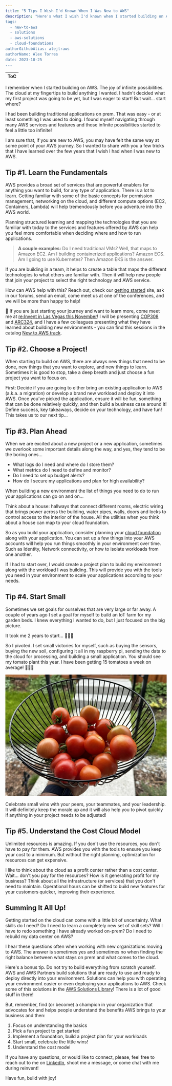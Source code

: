 ```yaml
---
title: "5 Tips I Wish I'd Known When I Was New to AWS"
description: "Here's what I wish I'd known when I started building on AWS. These tips will help you plan your journey to build on AWS.
tags:
  - new-to-aws
  - solutions
  - aws-solutions
  - cloud-foundations
authorGithubAlias: alejtraws
authorName: Alex Torres
date: 2023-10-25
---
```


| ToC |
|-----|

I remember when I started building on AWS. The joy of infinite possibilities. The cloud at my fingertips to build anything I wanted. I hadn't decided what my first project was going to be yet, but I was eager to start! But wait... start where?

I had been building traditional applications on prem. That was easy - or at least something I was used to doing. I found myself navigating through many AWS services and features and those infinite possibilities started to feel a little too infinite!

I am sure that, if you are new to AWS, you may have felt the same way at some point of your AWS journey. So I wanted to share with you a few tricks that I have learned over the few years that I wish I had when I was new to AWS.

## Tip #1. Learn the Fundamentals

AWS provides a broad set of services that are powerful enablers for anything you want to build, for any type of application. There is a lot to learn. Getting familiar with some of the basic concepts for permission management, networking on the cloud, and different compute options (EC2, Containers, Lambda) will help tremendously before you adventure into the AWS world.

Planning structured learning and mapping the technologies that you are familiar with today to the services and features offered by AWS can help you feel more comfortable when deciding where and how to run applications.

> **A couple examples:** Do I need traditional VMs? Well, that maps to Amazon EC2. Am I building containerized applications? Amazon ECS. Am I going to use Kubernetes? Then Amazon EKS is the answer.

If you are building in a team, it helps to create a table that maps the different technologies to what others are familiar with. Then it will help new people that join your project to select the right technology and AWS service.

How can AWS help with this? Reach out, check our [getting started](https://aws.amazon.com/getting-started/?sc_channel=el&sc_campaign=post&sc_content=5-tips-i-wish-i-had-when-new-to-aws&sc_geo=mult&sc_country=mult&sc_outcome=acq) site, ask in our forums, send an email, come meet us at one of the conferences, and we will be more than happy to help!

📣 If you are just starting your journey and want to learn more, come meet me at [re:Invent in Las Vegas this November](https://reinvent.awsevents.com/?sc_channel=el&sc_campaign=post&sc_content=5-tips-i-wish-i-had-when-new-to-aws&sc_geo=mult&sc_country=mult&sc_outcome=acq)! I will be presenting [COP308](https://hub.reinvent.awsevents.com/attendee-portal/catalog/?search=COP308) and [ARC324](https://hub.reinvent.awsevents.com/attendee-portal/catalog/?search=ARC324), and I have a few colleagues presenting what they have learned about building new environments - you can find this sessions in the catalog [New to AWS track](https://hub.reinvent.awsevents.com/attendee-portal/catalog/?filters=84E8C1BB-9D54-4827-8E60-E50800C6C02B).

## Tip #2. Choose a Project!

When starting to build on AWS, there are always new things that need to be done, new things that you want to explore, and new things to learn. Sometimes it is good to stop, take a deep breath and just choose a fun project you want to focus on.

First: Decide if you are going to either bring an existing application to AWS (a.k.a. a migration) or develop a brand new workload and deploy it into AWS. Once you've picked the application, ensure it will be fun, something that can be done relatively quickly, and then build a business case around it! Define success, key takeaways, decide on your technology, and have fun! This takes us to our next tip...

## Tip #3. Plan Ahead

When we are excited about a new project or a new application, sometimes we overlook some important details along the way, and yes, they tend to be the boring ones...

- What logs do I need and where do I store them?
- What metrics do I need to define and monitor?
- Do I need to set up budget alerts?
- How do I secure my applications and plan for high availability?

When building a new environment the list of things you need to do to run your applications can go on and on...

Think about a house: hallways that connect different rooms, electric wiring that brings power across the building, water pipes, walls, doors and locks to control access to the interior of the house. All the utilities when you think about a house can map to your cloud foundation.

So as you build your application, consider planning your [cloud foundation](https://aws.amazon.com/architecture/cloud-foundations/?sc_channel=el&sc_campaign=post&sc_content=5-tips-i-wish-i-had-when-new-to-aws&sc_geo=mult&sc_country=mult&sc_outcome=acq) along with your application. You can set up a few things into your AWS accounts will help you run things smoothly in your environment over time. Such as Identity, Network connectivity, or how to isolate workloads from one another.

If I had to start over, I would create a project plan to build my environment along with the workload I was building. This will provide you with the tools you need in your environment to scale your applications according to your needs.

## Tip #4. Start Small

Sometimes we set goals for ourselves that are very large or far away. A couple of years ago I set a goal for myself to build an IoT farm for my garden beds. I knew everything I wanted to do, but I just focused on the big picture.

It took me 2 years to start... 🤦🏼‍♂️

So I pivoted. I set small victories for myself, such as buying the sensors, buying the new soil, configuring it all in my raspberry pi, sending the data to the cloud for processing, and building a small application. You should see my tomato plant this year. I have been getting 15 tomatoes a week on average! 🍅🍅🍅

![Tomatoes](images/tomatoes.webp)

Celebrate small wins with your peers, your teammates, and your leadership. It will definitely keep the morale up and it will also help you to pivot quickly if anything in your project needs to be adjusted!

## Tip #5. Understand the Cost Cloud Model

Unlimited resources is amazing. If you don't use the resources, you don't have to pay for them. AWS provides you with the tools to ensure you keep your cost to a minimum. But without the right planning, optimization for resources can get expensive.

I like to think about the cloud as a profit center rather than a cost center. Wait... don't you pay for the resources? How is it generating profit for my business? Think about all the infrastructure (or services) that you don't need to maintain. Operational hours can be shifted to build new features for your customers quicker, improving their experience.

## Summing It All Up!

Getting started on the cloud can come with a little bit of uncertainty. What skills do I need? Do I need to learn a completely new set of skill sets? Will I have to redo something I have already worked on-prem? Do I need to rebuild my data center on AWS?

I hear these questions often when working with new organizations moving to AWS. The answer is sometimes yes and sometimes no when finding the right balance between what stays on prem and what comes to the cloud.

Here's a bonus tip. Do not try to build everything from scratch yourself. AWS and AWS Partners build solutions that are ready to use and ready to deploy directly into your environment. Solutions can help you with operating your environment easier or even deploying your applications to AWS. Check some of this solutions in the [AWS Solutions Library](https://aws.amazon.com/solutions/?sc_channel=el&sc_campaign=post&sc_content=5-tips-i-wish-i-had-when-new-to-aws&sc_geo=mult&sc_country=mult&sc_outcome=acq)! There is a lot of good stuff in there!

But, remember, find (or become) a champion in your organization that advocates for and helps people understand the benefits AWS brings to your business and then:

1. Focus on understanding the basics
2. Pick a fun project to get started
3. Implement a foundation, build a project plan for your workloads
4. Start small, celebrate the little wins!
5. Understand the cost model

If you have any questions, or would like to connect, please, feel free to reach out to me on [LinkedIn](https://www.linkedin.com/in/agltorres/), shoot me a message, or come chat with me during reinvent!

Have fun, build with joy!
